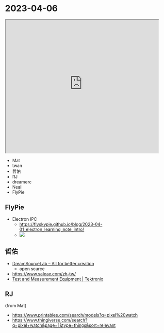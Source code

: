# 2023-04-06

<iframe src="https://photos.hackingthursday.org/2023-04-06" width="100%" height="440px"></iframe>

- Mat
- twan
- 哲佑
- RJ
- dreamerc
- Neal
- FlyPie

## FlyPie

- Electron IPC
  - https://flyskypie.github.io/blog/2023-04-01_electron_learning_note_intro/
  - ![](https://i.imgur.com/luFLUut.png)


## 哲佑

- [DreamSourceLab – All for better creation](https://www.dreamsourcelab.com/)
    - open source
- https://www.saleae.com/zh-tw/
- [Test and Measurement Equipment | Tektronix](https://www.tek.com/tw)


## RJ

(from Mat)
- https://www.printables.com/search/models?q=pixel%20watch
- https://www.thingiverse.com/search?q=pixel+watch&page=1&type=things&sort=relevant
